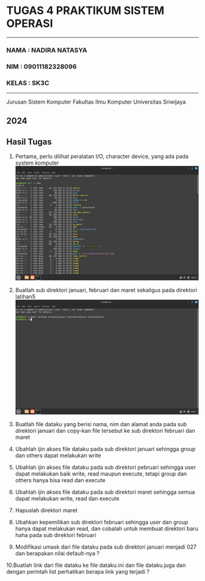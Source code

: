 # TUGAS 4 PRAKTIKUM SISTEM OPERASI
---
### NAMA : NADIRA NATASYA
### NIM : 09011182328096
### KELAS : SK3C
---
Jurusan Sistem Komputer
Fakultas Ilmu Komputer 
Universitas Sriwijaya

2024
---


## Hasil Tugas
1. Pertama, perlu dilihat peralatan I/O, character device, yang ada pada system komputer
   ![Screenshot](https://github.com/NADIRANTS/SISTEM-OPERASI/blob/main/File%20tugas%204/VirtualBox_NADIRA%20NATASYA_11_09_2024_23_29_20.png)

2. Buatlah sub direktori januari, februari dan maret sekaligus pada direktori latihan5
    ![Screenshot](https://github.com/NADIRANTS/SISTEM-OPERASI/blob/main/File%20tugas%204/VirtualBox_NADIRA%20NATASYA_11_09_2024_23_41_30.png)

4. Buatlah file dataku yang berisi nama, nim dan alamat anda pada sub direktori januari
dan copy-kan file tersebut ke sub direktori februari dan maret

5. Ubahlah ijin akses file dataku pada sub direktori januari sehingga group dan others
dapat melakukan write

6. Ubahlah ijin akses file dataku pada sub direktori pebruari sehingga user dapat
melakukan baik write, read maupun execute, tetapi group dan others hanya bisa read
dan execute

7. Ubahlah ijin akses file dataku pada sub direktori maret sehingga semua dapat
melakukan write, read dan execute

8. Hapuslah direktori maret

9. Ubahkan kepemilikan sub direktori februari sehingga user dan group hanya dapat
melakukan read, dan cobalah untuk membuat direktori baru haha pada sub direktori
februari

10. Modifikasi umask dari file dataku pada sub direktori januari menjadi 027 dan berapakan
nilai default-nya ?

10.Buatlah link dari file dataku ke file dataku.ini dan file dataku.juga dan dengan perintah
list perhatikan berapa link yang terjadi ?
